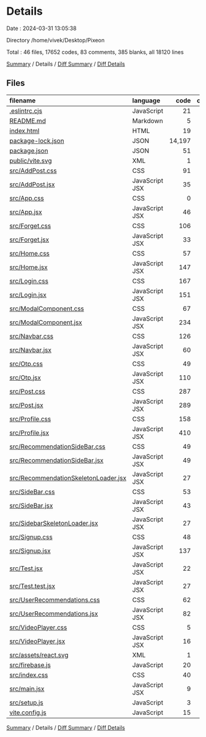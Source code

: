 # Details

Date : 2024-03-31 13:05:38

Directory /home/vivek/Desktop/Pixeon

Total : 46 files,  17652 codes, 83 comments, 385 blanks, all 18120 lines

[Summary](results.md) / Details / [Diff Summary](diff.md) / [Diff Details](diff-details.md)

## Files
| filename | language | code | comment | blank | total |
| :--- | :--- | ---: | ---: | ---: | ---: |
| [.eslintrc.cjs](/.eslintrc.cjs) | JavaScript | 21 | 0 | 1 | 22 |
| [README.md](/README.md) | Markdown | 5 | 0 | 4 | 9 |
| [index.html](/index.html) | HTML | 19 | 0 | 1 | 20 |
| [package-lock.json](/package-lock.json) | JSON | 14,197 | 0 | 1 | 14,198 |
| [package.json](/package.json) | JSON | 51 | 0 | 1 | 52 |
| [public/vite.svg](/public/vite.svg) | XML | 1 | 0 | 0 | 1 |
| [src/AddPost.css](/src/AddPost.css) | CSS | 91 | 0 | 14 | 105 |
| [src/AddPost.jsx](/src/AddPost.jsx) | JavaScript JSX | 35 | 0 | 3 | 38 |
| [src/App.css](/src/App.css) | CSS | 0 | 0 | 1 | 1 |
| [src/App.jsx](/src/App.jsx) | JavaScript JSX | 46 | 2 | 9 | 57 |
| [src/Forget.css](/src/Forget.css) | CSS | 106 | 0 | 8 | 114 |
| [src/Forget.jsx](/src/Forget.jsx) | JavaScript JSX | 33 | 0 | 4 | 37 |
| [src/Home.css](/src/Home.css) | CSS | 57 | 2 | 13 | 72 |
| [src/Home.jsx](/src/Home.jsx) | JavaScript JSX | 147 | 0 | 10 | 157 |
| [src/Login.css](/src/Login.css) | CSS | 167 | 2 | 20 | 189 |
| [src/Login.jsx](/src/Login.jsx) | JavaScript JSX | 151 | 2 | 12 | 165 |
| [src/ModalComponent.css](/src/ModalComponent.css) | CSS | 67 | 9 | 12 | 88 |
| [src/ModalComponent.jsx](/src/ModalComponent.jsx) | JavaScript JSX | 234 | 7 | 22 | 263 |
| [src/Navbar.css](/src/Navbar.css) | CSS | 126 | 8 | 19 | 153 |
| [src/Navbar.jsx](/src/Navbar.jsx) | JavaScript JSX | 60 | 1 | 7 | 68 |
| [src/Otp.css](/src/Otp.css) | CSS | 49 | 0 | 6 | 55 |
| [src/Otp.jsx](/src/Otp.jsx) | JavaScript JSX | 110 | 7 | 15 | 132 |
| [src/Post.css](/src/Post.css) | CSS | 287 | 1 | 51 | 339 |
| [src/Post.jsx](/src/Post.jsx) | JavaScript JSX | 289 | 15 | 19 | 323 |
| [src/Profile.css](/src/Profile.css) | CSS | 158 | 0 | 27 | 185 |
| [src/Profile.jsx](/src/Profile.jsx) | JavaScript JSX | 410 | 10 | 20 | 440 |
| [src/RecommendationSideBar.css](/src/RecommendationSideBar.css) | CSS | 49 | 1 | 6 | 56 |
| [src/RecommendationSideBar.jsx](/src/RecommendationSideBar.jsx) | JavaScript JSX | 49 | 0 | 2 | 51 |
| [src/RecommendationSkeletonLoader.jsx](/src/RecommendationSkeletonLoader.jsx) | JavaScript JSX | 27 | 0 | 5 | 32 |
| [src/SideBar.css](/src/SideBar.css) | CSS | 53 | 0 | 6 | 59 |
| [src/SideBar.jsx](/src/SideBar.jsx) | JavaScript JSX | 43 | 0 | 3 | 46 |
| [src/SidebarSkeletonLoader.jsx](/src/SidebarSkeletonLoader.jsx) | JavaScript JSX | 27 | 0 | 3 | 30 |
| [src/Signup.css](/src/Signup.css) | CSS | 48 | 0 | 9 | 57 |
| [src/Signup.jsx](/src/Signup.jsx) | JavaScript JSX | 137 | 5 | 11 | 153 |
| [src/Test.jsx](/src/Test.jsx) | JavaScript JSX | 22 | 0 | 5 | 27 |
| [src/Test.test.jsx](/src/Test.test.jsx) | JavaScript JSX | 27 | 0 | 6 | 33 |
| [src/UserRecommendations.css](/src/UserRecommendations.css) | CSS | 62 | 3 | 8 | 73 |
| [src/UserRecommendations.jsx](/src/UserRecommendations.jsx) | JavaScript JSX | 82 | 0 | 5 | 87 |
| [src/VideoPlayer.css](/src/VideoPlayer.css) | CSS | 5 | 0 | 0 | 5 |
| [src/VideoPlayer.jsx](/src/VideoPlayer.jsx) | JavaScript JSX | 16 | 0 | 3 | 19 |
| [src/assets/react.svg](/src/assets/react.svg) | XML | 1 | 0 | 0 | 1 |
| [src/firebase.js](/src/firebase.js) | JavaScript | 20 | 1 | 3 | 24 |
| [src/index.css](/src/index.css) | CSS | 40 | 6 | 4 | 50 |
| [src/main.jsx](/src/main.jsx) | JavaScript JSX | 9 | 0 | 2 | 11 |
| [src/setup.js](/src/setup.js) | JavaScript | 3 | 0 | 2 | 5 |
| [vite.config.js](/vite.config.js) | JavaScript | 15 | 1 | 2 | 18 |

[Summary](results.md) / Details / [Diff Summary](diff.md) / [Diff Details](diff-details.md)